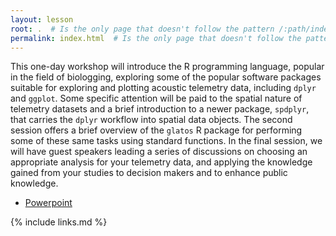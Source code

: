 ```yaml
---
layout: lesson
root: .  # Is the only page that doesn't follow the pattern /:path/index.html
permalink: index.html  # Is the only page that doesn't follow the pattern /:path/index.html
---
```


This one-day workshop will introduce the R programming language, popular in the field of biologging, exploring some of the popular software packages suitable for exploring and plotting acoustic telemetry data, including `dplyr` and `ggplot`. Some specific attention will be paid to the spatial nature of telemetry datasets and a brief introduction to a newer package, `spdplyr`, that carries the `dplyr` workflow into spatial data objects. The second session offers a brief overview of the `glatos` R package for performing some of these same tasks using standard functions. In the final session, we will have guest speakers leading a series of discussions on choosing an appropriate analysis for your telemetry data, and applying the knowledge gained from your studies to decision makers and to enhance public knowledge.


- [Powerpoint](/Resources/DFO_best_practices_2020_03.pptx)

{% include links.md %}
